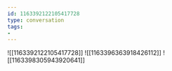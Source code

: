 ```yaml
---
id: 1163392122105417728
type: conversation
tags:
- 
---
```

![[1163392122105417728]]
![[1163396363918426112]]
![[1163398305943920641]]

